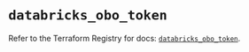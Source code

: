 # `databricks_obo_token`

Refer to the Terraform Registry for docs: [`databricks_obo_token`](https://registry.terraform.io/providers/databricks/databricks/1.64.1/docs/resources/obo_token).

